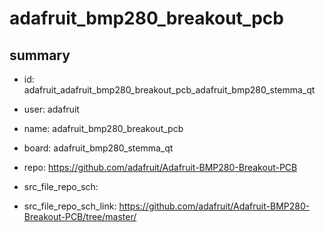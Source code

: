 # adafruit_bmp280_breakout_pcb
 
## summary 
* id: adafruit_adafruit_bmp280_breakout_pcb_adafruit_bmp280_stemma_qt
* user: adafruit
* name: adafruit_bmp280_breakout_pcb
* board: adafruit_bmp280_stemma_qt
* repo: https://github.com/adafruit/Adafruit-BMP280-Breakout-PCB



* src_file_repo_sch: 
* src_file_repo_sch_link: https://github.com/adafruit/Adafruit-BMP280-Breakout-PCB/tree/master/






